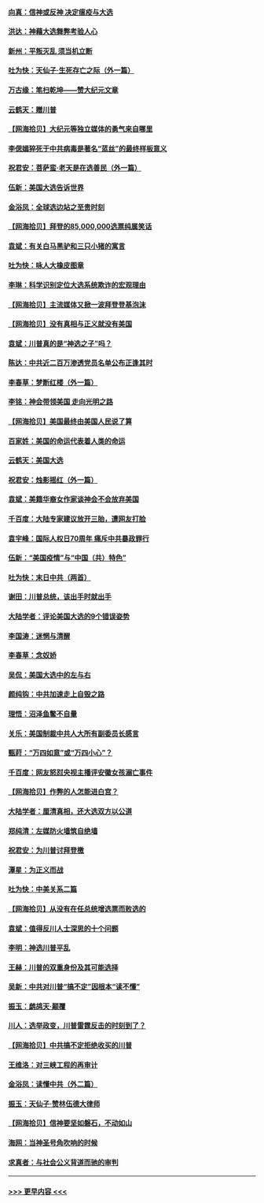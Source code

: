 #### [向真：信神或反神 决定瘟疫与大选](../pages/nsc993/n12632710.md?t=12201651) 
#### [洪达：神藉大选舞弊考验人心](../pages/nsc993/n12631962.md?t=12201651) 
#### [新州：平叛灭乱  须当机立断](../pages/nsc993/n12631946.md?t=12201651) 
#### [吐为快：天仙子‧生死存亡之际（外一篇）](../pages/nsc993/n12631927.md?t=12201651) 
#### [万古缘：笔扫乾坤——赞大纪元文章](../pages/nsc993/n12631922.md?t=12201651) 
#### [云鹤天：赠川普](../pages/nsc993/n12631823.md?t=12201651) 
#### [【网海拾贝】大纪元等独立媒体的勇气来自哪里](../pages/nsc993/n12629961.md?t=12201651) 
#### [李偲嫣猝死于中共病毒是著名“蓝丝”的最终样板意义](../pages/nsc993/n12628812.md?t=12201651) 
#### [祝君安：菩萨蛮·老天是在选善民（外一篇）](../pages/nsc993/n12628793.md?t=12201651) 
#### [伍新：美国大选告诉世界](../pages/nsc993/n12628768.md?t=12201651) 
#### [金浴凤：全球选边站之至贵时刻](../pages/nsc993/n12627318.md?t=12201651) 
#### [【网海拾贝】拜登的85,000,000选票纯属笑话](../pages/nsc993/n12626569.md?t=12201651) 
#### [袁斌：有关白马黑驴和三只小猪的寓言](../pages/nsc993/n12626198.md?t=12201651) 
#### [吐为快：咏人大橡皮图章](../pages/nsc993/n12624470.md?t=12201651) 
#### [李琳：科学识别定位大选系统欺诈的宏观理由](../pages/nsc993/n12624340.md?t=12201651) 
#### [【网海拾贝】主流媒体又掀一波拜登登基泡沫](../pages/nsc993/n12624000.md?t=12201651) 
#### [【网海拾贝】没有真相与正义就没有美国](../pages/nsc993/n12621885.md?t=12201651) 
#### [袁斌：川普真的是“神选之子”吗？](../pages/nsc993/n12621749.md?t=12201651) 
#### [陈达：中共近二百万渗透党员名单公布正逢其时](../pages/nsc993/n12620870.md?t=12201651) 
#### [李春草：梦断红楼（外一篇）](../pages/nsc993/n12619122.md?t=12201651) 
#### [李铭：神会带领美国 走向光明之路](../pages/nsc993/n12618584.md?t=12201651) 
#### [【网海拾贝】美国最终由美国人民说了算](../pages/nsc993/n12617255.md?t=12201651) 
#### [百家姓：美国的命运代表着人类的命运](../pages/nsc993/n12615838.md?t=12201651) 
#### [云鹤天：美国大选](../pages/nsc993/n12615994.md?t=12201651) 
#### [祝君安：烛影摇红（外一篇）](../pages/nsc993/n12615975.md?t=12201651) 
#### [袁斌：美籍华裔女作家谈神会不会放弃美国](../pages/nsc993/n12615263.md?t=12201651) 
#### [千百度：大陆专家建议放开三胎，遭网友打脸](../pages/nsc993/n12614456.md?t=12201651) 
#### [袁宇峰：国际人权日70周年 痛斥中共暴政罪行](../pages/nsc993/n12611965.md?t=12201651) 
#### [伍新：“美国疫情”与“中国（共）特色”](../pages/nsc993/n12611463.md?t=12201651) 
#### [吐为快：末日中共（两首）](../pages/nsc993/n12611461.md?t=12201651) 
#### [谢田：川普总统，该出手时就出手](../pages/nsc993/n12610905.md?t=12201651) 
#### [大陆学者：评论美国大选的9个错误姿势](../pages/nsc993/n12609586.md?t=12201651) 
#### [李国涛：迷惘与清醒](../pages/nsc993/n12607532.md?t=12201651) 
#### [李春草：念奴娇](../pages/nsc993/n12607083.md?t=12201651) 
#### [吴侃：美国大选中的左与右](../pages/nsc993/n12607054.md?t=12201651) 
#### [颜纯钩：中共加速走上自毁之路](../pages/nsc993/n12606473.md?t=12201651) 
#### [理悟：沼泽鱼鳖不自量](../pages/nsc993/n12606454.md?t=12201651) 
#### [关乐：美国制裁中共人大所有副委员长感言](../pages/nsc993/n12606442.md?t=12201651) 
#### [甄莳：“万四如意”或“万四小心”？](../pages/nsc993/n12606091.md?t=12201651) 
#### [千百度：网友怒怼央视主播评安徽女孩溺亡事件](../pages/nsc993/n12605370.md?t=12201651) 
#### [【网海拾贝】作弊的人怎能进白宫？](../pages/nsc993/n12603546.md?t=12201651) 
#### [大陆学者：厘清真相，还大选双方以公道](../pages/nsc993/n12603475.md?t=12201651) 
#### [郑纯清：左媒防火墙筑自绝墙](../pages/nsc993/n12602226.md?t=12201651) 
#### [祝君安：为川普讨拜登檄](../pages/nsc993/n12602199.md?t=12201651) 
#### [潭星：为正义而战](../pages/nsc993/n12600926.md?t=12201651) 
#### [吐为快：中美关系二篇](../pages/nsc993/n12600908.md?t=12201651) 
#### [【网海拾贝】从没有在任总统增选票而败选的](../pages/nsc993/n12600435.md?t=12201651) 
#### [袁斌：值得反川人士深思的十个问题](../pages/nsc993/n12600332.md?t=12201651) 
#### [李明：神选川普平乱](../pages/nsc993/n12599751.md?t=12201651) 
#### [王赫：川普的双重身份及其可能选择](../pages/nsc993/n12599723.md?t=12201651) 
#### [吴新：中共对川普“搞不定”因根本“读不懂”](../pages/nsc993/n12599502.md?t=12201651) 
#### [振玉：鹧鸪天‧颠覆](../pages/nsc993/n12599494.md?t=12201651) 
#### [川人：选举政变，川普雷霆反击的时刻到了？](../pages/nsc993/n12599291.md?t=12201651) 
#### [【网海拾贝】中共搞不定拒绝收买的川普](../pages/nsc993/n12598955.md?t=12201651) 
#### [王维洛：对三峡工程的再审计](../pages/nsc993/n12598436.md?t=12201651) 
#### [金浴凤：读懂中共（外二篇）](../pages/nsc993/n12597943.md?t=12201651) 
#### [振玉：天仙子‧赞林伍德大律师](../pages/nsc993/n12597929.md?t=12201651) 
#### [【网海拾贝】信神要坚如磐石，不动如山](../pages/nsc993/n12597901.md?t=12201651) 
#### [海网：当神圣号角吹响的时候](../pages/nsc993/n12595891.md?t=12201651) 
#### [求真者：与社会公义背道而驰的审判](../pages/nsc993/n12595868.md?t=12201651) 

----
#### [ >>> 更早内容 <<< ](../indexes/nsc993-earlier.md)
